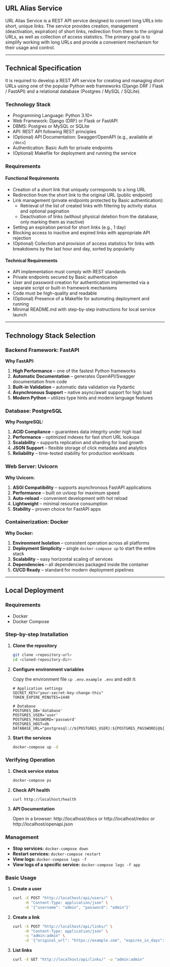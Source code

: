 ## URL Alias Service

URL Alias Service is a REST API service designed to convert long URLs into short, unique links. The service provides creation, management (deactivation, expiration) of short links, redirection from them to the original URLs, as well as collection of access statistics. The primary goal is to simplify working with long URLs and provide a convenient mechanism for their usage and control.

---

## Technical Specification

It is required to develop a REST API service for creating and managing short URLs using one of the popular Python web frameworks (Django DRF / Flask / FastAPI) and a relational database (Postgres / MySQL / SQLite).

### Technology Stack

- Programming Language: Python 3.10+
- Web Framework: Django (DRF) or Flask or FastAPI
- DBMS: Postgres or MySQL or SQLite
- API: REST API following REST principles
- (Optional) API Documentation: Swagger/OpenAPI (e.g., available at `/docs`)
- Authentication: Basic Auth for private endpoints
- (Optional) Makefile for deployment and running the service

### Requirements

#### Functional Requirements

- Creation of a short link that uniquely corresponds to a long URL
- Redirection from the short link to the original URL (public endpoint)
- Link management (private endpoints protected by Basic authentication):
  - Retrieval of the list of created links with filtering by activity status and optional pagination
  - Deactivation of links (without physical deletion from the database, only marking them as inactive)
- Setting an expiration period for short links (e.g., 1 day)
- Blocking access to inactive and expired links with appropriate API rejection
- (Optional) Collection and provision of access statistics for links with breakdowns by the last hour and day, sorted by popularity

#### Technical Requirements

- API implementation must comply with REST standards
- Private endpoints secured by Basic authentication
- User and password creation for authentication implemented via a separate script or built-in framework mechanisms
- Code must be high-quality and readable
- (Optional) Presence of a Makefile for automating deployment and running
- Minimal README.md with step-by-step instructions for local service launch

---

## Technology Stack Selection

### Backend Framework: FastAPI

**Why FastAPI:**
1. **High Performance** – one of the fastest Python frameworks
2. **Automatic Documentation** – generates OpenAPI/Swagger documentation from code
3. **Built-in Validation** – automatic data validation via Pydantic
4. **Asynchronous Support** – native async/await support for high load
5. **Modern Python** – utilizes type hints and modern language features

### Database: PostgreSQL

**Why PostgreSQL:**
1. **ACID Compliance** – guarantees data integrity under high load
2. **Performance** – optimized indexes for fast short URL lookups
3. **Scalability** – supports replication and sharding for load growth
4. **JSON Support** – flexible storage of click metadata and analytics
5. **Reliability** – time-tested stability for production workloads

### Web Server: Uvicorn

**Why Uvicorn:**
1. **ASGI Compatibility** – supports asynchronous FastAPI applications
2. **Performance** – built on uvloop for maximum speed
3. **Auto-reload** – convenient development with hot reload
4. **Lightweight** – minimal resource consumption
5. **Stability** – proven choice for FastAPI apps

### Containerization: Docker

**Why Docker:**
1. **Environment Isolation** – consistent operation across all platforms
2. **Deployment Simplicity** – single `docker-compose up` to start the entire stack
3. **Scalability** – easy horizontal scaling of services
4. **Dependencies** – all dependencies packaged inside the container
5. **CI/CD Ready** – standard for modern deployment pipelines

---

## Local Deployment

### Requirements

- Docker
- Docker Compose

### Step-by-step Installation

1. **Clone the repository**
    ```bash
    git clone <repository-url>
    cd <cloned-repository-dir>
    ```

2. **Configure environment variables**
 
    Copy the environment file `cp .env.example .env` and edit it:

    ```env
    # Application settings
    SECRET_KEY="your-secret-key-change-this"
    TOKEN_EXPIRE_MINUTES=1440

    # Database
    POSTGRES_DB='database'
    POSTGRES_USER='user'
    POSTGRES_PASSWORD='password'
    POSTGRES_HOST=db
    DATABASE_URL="postgresql://${POSTGRES_USER}:${POSTGRES_PASSWORD}@${POSTGRES_HOST}:5432/${POSTGRES_DB}"
    ```

3. **Start the services**
   ```bash 
   docker-compose up -d
   ```

### Verifying Operation

1. **Check service status**
   ```bash
   docker-compose ps
   ```

2. **Check API health**
   ```bash
   curl http://localhost/health
   ```

3. **API Documentation**
 
   Open in a browser: http://localhost/docs or http://localhost/redoc or http://localhost/openapi.json

### Management

- **Stop services:** `docker-compose down`
- **Restart services:** `docker-compose restart`
- **View logs:** `docker-compose logs -f`
- **View logs of a specific service:** `docker-compose logs -f app`

### Basic Usage

1. **Create a user**
   ```bash
   curl -X POST "http://localhost/api/users/" \
        -H "Content-Type: application/json" \
        -d '{"username": "admin", "password": "admin"}'
   ```

2. **Create a link**
   ```bash
   curl -X POST "http://localhost/api/links/" \
        -H "Content-Type: application/json" \
        -u "admin:admin" \
        -d '{"original_url": "https://example.com", "expires_in_days": 7}'
   ```

3. **List links**
   ```bash
   curl -X GET "http://localhost/api/links/" -u "admin:admin"
   ```
